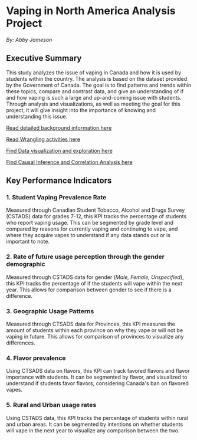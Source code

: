 # Vaping in North America Analysis Project

*By: Abby Jameson*

## Executive Summary
This study analyzes the issue of vaping in Canada and how it is used by students within the country. The analysis is based on the dataset provided by the Government of Canada. The goal is to find patterns and trends within these topics, compare and contrast data, and give an understanding of if and how vaping is such a large and up-and-coming issue with students. Through analysis and visualizations, as well as meeting the goal for this project, it will give insight into the importance of knowing and understanding this issue.

[Read detailed background information here](Background.md)

[Read Wrangling activities here](Wrangling.md)

[Find Data visualization and exploration here](dataexplore.md)

[Find Causal Inference and Correlation Analysis here](CAUSAL.md)

## Key Performance Indicators

<!-- consider adding a value statement rather than how you would use it (e.g the bullets you have now are technical and not needed once you complete the visuals.. instead it is better to highlight "SO WHAT" types of information - it shows more sophistication and long term planning ).  E.g. understanding student vaping prevalence rate helps inform policy regarding risk mitigation, etc...-->

### 1.	Student Vaping Prevalence Rate

Measured through Canadian Student Tobacco, Alcohol and Drugs Survey (CSTADS) data for grades 7-12, this KPI tracks the percentage of students who report vaping usage. This can be segmented by grade level and compared by reasons for currently vaping and continuing to vape, and where they acquire vapes to understand if any data stands out or is important to note.

### 2.	Rate of future usage perception through the gender demographic
   
Measured through CSTADS data for gender (*Male, Female, Unspecified*), this KPI tracks the percentage of if the students will vape within the next year. This allows for comparison between gender to see if there is a difference.


### 3.	Geographic Usage Patterns

Measured through CTSADS data for Provinces, this KPI measures the amount of students within each province on why they vape or will not be vaping in future. This allows for comparison of provinces to visualize any differences.


### 4.	Flavor prevalence

Using CTSADS data on flavors, this KPI can track favored flavors and flavor importance with students. It can be segmented by flavor, and visualized to understand if students favor flavors, considering Canada's ban on flavored vapes.


### 5.	Rural and Urban usage rates

Using CSTADS data, this KPI tracks the percentage of students within rural and urban areas. It can be segmented by intentions on whether students will vape in the next year to visualize any comparison between the two.


